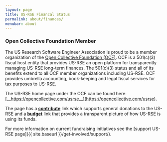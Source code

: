```yaml
---
layout: page
title: US-RSE Financal Status
permalink: about/finances/
menubar: about
---
```


### Open Collective Foundation Member 

The US Research Software Engineer Association is proud to be a member organization of the [Open Collective Foundation (OCF)](https://opencollective.com/foundation). 
OCF is a 501(c)(3) fiscal host entity that provides US-RSE an open platform for transparently managing US-RSE long-term finances.
The 501(c)(3) status and all of its benefits extend to all OCF member organizations including US-RSE. 
OCF provides umbrella accounting, book-keeping and legal fiscal services for tax purposes to US-RSE. 

The US-RSE home page under the OCF can be found here: [__https://opencollective.com/usrse__](https://opencollective.com/usrse).

The page has a [__contribute__](https://opencollective.com/usrse#category-CONTRIBUTE) link which supports general donations to the US-RSE and a [__budget__]( https://opencollective.com/usrse#category-BUDGET)  link that provides a transparent picture of how US-RSE is using its funds. 

For more information on current fundraising initiatives see the [support US-RSE page]({{ site.baseurl }}/get-involved/support/).
